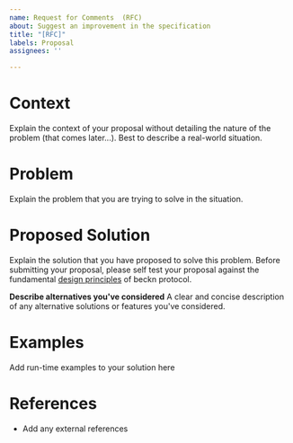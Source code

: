 ```yaml
---
name: Request for Comments  (RFC)
about: Suggest an improvement in the specification
title: "[RFC]"
labels: Proposal
assignees: ''

---
```


# Context
Explain the context of your proposal without detailing the nature of the problem (that comes later...). Best to describe a real-world situation. 

# Problem
Explain the problem that you are trying to solve in the situation.

# Proposed Solution
Explain the solution that you have proposed to solve this problem. Before submitting your proposal, please self test your proposal against the fundamental [design principles](https://github.com/beckn/protocol-specifications/blob/master/GOVERNANCE.md#design-principles-for-specification-evolution) of beckn protocol.

**Describe alternatives you've considered**
A clear and concise description of any alternative solutions or features you've considered.

# Examples
Add run-time examples to your solution here

# References
- Add any external references

